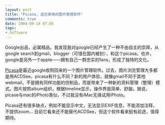 ```yaml
---
layout: post
title: "Picasa, 适合家用的图片管理软件"
comments: true
date: 2004-09-14 07:05
tags:
- Software
---
```

Google出品，必属精品。我发现我对google已经产生了一种不由自主的崇拜，从google search到gmail，blogger（可惜在国内被封），和这个picasa。也许，google是另外一个apple——拥有自己一群忠实的fans，形成了独特的文化。

[Picasa](http://www.picasa.com/picasa/)是最近google收购回来的一个图片管理软件。过去，图片浏览管理大多都是用ACDSee，picasa有什么不同？新的用户体验，就像gmail不同于其他webmail，不是拥有同样功能的仿制品，而是带来了一种新的资料管理（整理）模式。图片按照album组织，根据timeline显示，操作界面简单、舒服。据说，picase与mac的iPhoto类似，不过我没有iMac无缘试用iPhoto。

Picasa还有很多缺点，例如不能显示中文，无法显示EXIF信息，不能添加注释，不提供zoom... 目前它看来还不能替代ACDSee，但这个软件看来挺有前途，值得期待。
